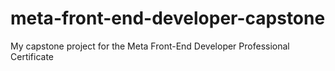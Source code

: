 # meta-front-end-developer-capstone
My capstone project for the Meta Front-End Developer Professional Certificate
